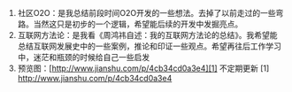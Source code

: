 1. 社区O2O：是我总结前段时间O2O开发的一些想法。去掉了以前走过的一些弯路。当然这只是初步的一个逻辑，希望能后续的开发中发掘亮点。
2. 互联网方法论：是我看《周鸿祎自述：我的互联网方法论的总结》。我希望能总结互联网发展史中的一些案例，推论和印证一些观点。希望再往后工作学习中，迷茫和瓶颈的时候给自己一些启发
3. 预览图：[http://www.jianshu.com/p/4cb34cd0a3e4][1]
不定期更新
[1] http://www.jianshu.com/p/4cb34cd0a3e4
